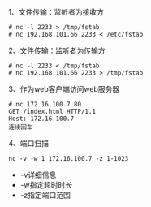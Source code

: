 
1、文件传输：监听者为接收方
```
# nc -l 2233 > /tmp/fstab
# nc 192.168.101.66 2233 < /etc/fstab 
```


2、文件传输：监听者为传输方
```
# nc -l 2233 < /tmp/fstab
# nc 192.168.101.66 2233 > /tmp/fstab
```

3、作为web客户端访问web服务器
```
# nc 172.16.100.7 80
GET /index.html HTTP/1.1
Host: 172.16.100.7
连续回车
```

4、端口扫描
```
nc -v -w 1 172.16.100.7 -z 1-1023
```
- -v详细信息
- -w指定超时时长
- -z指定端口范围
